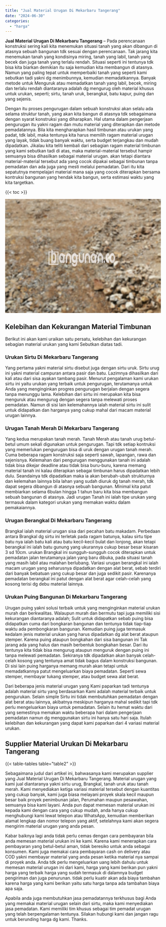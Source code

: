 ```yaml
---
title: "Jual Material Urugan Di Mekarbaru Tangerang"
date: "2024-06-30"
categories: 
  - "harga"
---
```


**Jual Material Urugan Di Mekarbaru Tangerang** – Pada perencanaan konstruksi sering kali kita menemukan situasi tanah yang akan dibangun di atasnya sebuah bangunan tdk sesuai dengan perencanaan. Tak jarang kita menemukan tanah yang kondisinya miring, tanah yang labil, tanah yang becek dan juga tanah yang terlalu rendah. Situasi seperti ini tentunya tdk bisa kita biarkan demikian itu saja kemudian kita membangun di atasnya. Namun yang paling tepat untuk memperbaiki tanah yang seperti kami sebutkan tadi yakni dg menimbunnya, kemudian memadatkannya. Banyak metode untuk Menguruk atau memadatkan tanah yang labil, becek, miring dan terlalu rendah diantaranya adalah dg mengurug oleh material khusus untuk urukan, seperti; sirtu, tanah uruk, berangkal, batu kapur, puing dan yang sejenis.

Dengan itu proses pengurugan dalam sebuah konstruksi akan selalu ada selama struktur tanah, yang akan kita bangun di atasnya tdk sebagaimana dengan syarat konstruksi yang diharapkan. Hal utama dalam pengerjaan pengurugan itu yakni ragam dan mutu material yang diterapkan dan metode pemadatannya. Bila kita mengharapkan hasil timbunan atau urukan yang padat, tdk labil, maka tentunya kita harus memilih ragam material urugan yang layak, tidak buang banyak waktu, serta budget terjangkau dan mudah dipadatkan. Jikalau kita teliti kembali dari sebagian ragam material timbunan yang kami sebutkan tadi di atas, maka material-material tersebut hampir semuanya bisa dihasilkan sebagai material urugan. akan tetapi diantara material-material tersebut ada yang cocok dipakai sebagai timbunan tanpa pemadatan dan ada juga yang mesti melalui pemadatan. Dari itu kita sepatutnya mempelajari material mana saja yang cocok diterapkan bersama kontruksi bangunan yang hendak kita bangun, serta estimasi waktu yang kita targetkan.

{{< toc >}}

![Jual Material Urugan Di Mekarbaru Tangerang](/images/jual-urugan-37.png)

## Kelebihan dan Kekurangan Material Timbunan

Berikut ini akan kami uraikan satu persatu, kelebihan dan kekurangan sebagian material urukan yang kami Sebutkan diatas tadi.

### Urukan Sirtu Di Mekarbaru Tangerang

Yang pertama yakni material sirtu disebut juga dengan sirtu uruk. Sirtu urug ini yakni material campuran antara pasir dan batu. Lazimnya dihasilkan dari kali atau dari sisa ayakan tambang pasir. Menurut pengalaman kami urukan sirtu ini yaitu urukan yang terbaik untuk pengurugan, terutamanya untuk Anda yang menginginkan progres pengurugan berjalan dengan segera tanpa menunggu lama. Kelebihan dari sirtu ini merupakan kita bisa menguruk atau mengurug dengan segera tanpa melewati proses pemadatan. Namun di sisi lain kelemahannya ialah material sirtu ini sulit untuk didapatkan dan harganya yang cukup mahal dari macam material urugan lainnya.

### Urugan Tanah Merah Di Mekarbaru Tangerang

Yang kedua merupakan tanah merah. Tanah Merah atau tanah urug betul-betul umum sekali digunakan untuk pengurugan. Tapi tdk setiap kontruksi yang memerlukan pengurugan bisa di uruk dengan urugan tanah merah. Cuma beberapa ragam konstruksi saja seperti sawah, lapangan, rawa dan sejenisnya. Kelemahan dari pengurugan menggunakan tanah ini adalah tidak bisa dikejar deadline atau tidak bisa buru-buru, karena memang material tanah ini kalau diterapkan sebagai timbunan harus dipadatkan lebih dulu. Seandainya tdk dipadatkan maka ia akan berubah-ubah strukturnya dan kelemahan lainnya bila lahan yang sudah diuruk dg tanah merah, tdk dapat segera dibangun di atasnya sebuah bangunan. Minimal kita patut membiarkan selama 6bulan hingga 1 tahun baru kita bisa membangun sebuah bangunan di atasnya. Jadi urugan Tanah ini ialah tipe urukan yang termasuk dalam kategori urukan yang memakan waktu dalam pemakaiannya.

### Urugan Berangkal Di Mekarbaru Tangerang

Brangkal ialah material urugan sisa dari pecahan batu makadam. Perbedaan antara Brangkal dg sirtu ini terletak pada ragam batunya, kalau sirtu tipe batu nya ialah batu kali atau batu kecil-kecil bulat dan lonjong, akan tetapi berangkal ini ialah batu gunung yang ukurannya cukup besar besar kisaran 3 sd 10cm. urukan Brangkal ini sungguh-sungguh cocok diterapkan untuk pemadatan jalan terutamanya jalan yang baru dibuka, pada situasi tanah yang masih labil atau malahan berlubang. Variasi urugan berangkal ini ialah macam urugan yang seharusnya dipadatkan dengan alat berat, sebab terdiri dari banyak bebatuan yang cukup besar dan juga sedikit pasir. Karenanya pemadatan berangkal ini patut dengan alat berat agar celah-celah yang kosong terisi dg debu material lainnya.

### Urukan Puing Bangunan Di Mekarbaru Tangerang

Urugan puing yakni solusi terbaik untuk yang menginginkan material urukan murah dan berkwalitas. Walaupun murah dan bermutu tapi juga memiliki sisi kekurangan diantaranya adalah; Sulit untuk didapatkan sebab puing bisa didapatkan cuma dari bongkaran bangunan dan tentunya tidak tiap-tiap waktu ada pembongkaran bangunan. Kemudian puing juga termasuk kedalam jenis material urukan yang harus dipadatkan dg alat berat ataupun stemper. Karena puing ataupun bongkahan dari sisa bangunan ini Tak jarang ada yang halus dan masih berbentuk bongkahan besar. Dari itu tentunya kita tidak bisa mengurug ataupun menguruk dengan puing ini tanpa melewati pemadatan. Sekiranya tdk dipadatkan akan banyak celah-celah kosong yang tentunya amat tidak bagus dalam konstruksi bangunan. Di sisi lain puing harganya memang murah akan tetapi untuk memadatkannya patut mengeluarkan biaya pemadatan. Seperti sewa stemper, membayar tukang stemper, atau budget sewa alat berat.

Dari beberapa jenis material urugan yang Kami paparkan tadi tentunya adalah material sirtu yang berdasarkan Kami adalah material terbaik untuk pengurukan. Selain simple Sirtu ini tidak membutuhkan pemadatan dengan alat berat atau lainnya, akibatnya meskipun harganya mahal sedikit tapi tdk perlu mengeluarkan biaya untuk pemadatan. Selain itu hemat waktu dari yang semestinya memakan waktu beberapa hari dalam pengerjaan pemadatan namun dg menggunakan sirtu ini hanya satu hari saja. Itulah kelebihan dan kekurangan yang dapat kami paparkan dari 4 variasi material urukan.

## Supplier Material Urukan Di Mekarbaru Tangerang

{{< table-tables table="table2" >}}

Sebagaimana judul dari artikel ini, bahwasanya kami merupakan supplier yang Jual Material Urugan Di Mekarbaru Tangerang. Material urugan yang kami jual diantaranya yakni sirtu urug, Brangkal, tanah uruk atau tanah merah. Kami menyediakan ketiga variasi material tersebut dengan kuantitas yang cukup banyak, kami juga biasa melayani proyek skala kecil maupun besar baik proyek penimbunan jalan, Perumahan maupun pesawahan, semuanya bisa kami layani. Anda pun dapat memesan material urukan ini kepada kami dengan cara yang cukup mudah, anda hanya cukup menghubungi kami lewat telepon atau WhatsApp, kemudian memberikan alamat lengkap dan nomor telepon yang aktif, setelahnya kami akan segera mengirim material urugan yang anda pesan.

Kabar baiknya lagi anda tidak perlu cemas dengan cara pembayaran bila anda memesan material urukan ini ke kami. Karena kami menerapkan cara pembayaran yang betul-betul aman, tidak beresiko untuk anda sebagai konsumen. Kami juga memakai cara pembayaran cash on delivery atau COD yakni membayar material yang anda pesan ketika material nya sampai di proyek anda. Anda tdk perlu mengeluarkan uang lebih dahulu untuk memesan material urugan ini dari kami, harga yang kami berikan pun yakni harga yang terbaik harga yang sudah termasuk di dalamnya budget pengiriman dan juga penurunan. tidak perlu kuatir akan ada biaya tambahan karena harga yang kami berikan yaitu satu harga tanpa ada tambahan biaya apa saja.

Apabila anda juga membutuhkan jasa pemadatannya terkhusus bagi Anda yang memakai material urugan selain dari sirtu, maka kami menyediakan jasa pemadatan. Kami memiliki tim khusus sebagai tim pemadat urugan yang telah berpengalaman tentunya. Silakan hubungi kami dan jangan ragu untuk berunding harga dg kami. Thanks.
